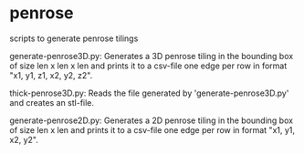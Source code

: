 # penrose
scripts to generate penrose tilings

generate-penrose3D.py: Generates a 3D penrose tiling in the bounding box of size len x len x len and prints it to a csv-file
                       one edge per row in format "x1, y1, z1, x2, y2, z2".
                       
thick-penrose3D.py:    Reads the file generated by 'generate-penrose3D.py' and creates an stl-file.

generate-penrose2D.py: Generates a 2D penrose tiling in the bounding box of size len x len and prints it to a csv-file
                       one edge per row in format "x1, y1, x2, y2".
